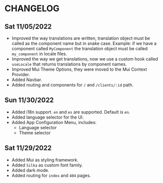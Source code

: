 # CHANGELOG

## Sat 11/05/2022
- Improved the way translations are written, translation object must be called as the component name but in snake case. 
Example: if we have a component called `MyComponent` the translation object must be called `my_component` in locale files.
- Improved the way we get translations, now we use a custom hook called `useLocale` that returns translations by component names.
- Improved Mui Theme Options, they were moved to the Mui Context Provider.
- Added Navbar.
- Added routing and components for `/` and `/clients/:id` path.

## Sun 11/30/2022
- Added i18n support. `en` and `es` are supported. Default is `en`.
- Added language selector for the UI.
- Added App Configuration Menu, includes:
  - Language selector
  - Theme selector

## Sat 11/29/2022
- Added Mui as styling framework.
- Added `Silka` as custom font family.
- Added dark mode.
- Added routing for `index` and `404` pages.

